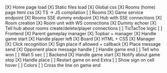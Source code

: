 [X] Home page load
[X] Static files load
[X] Global css
[X] Rooms (home) page html css
[X] TS -> JS compilation
[ ] Rooms
    [X] Game service endpoint
    [X] Rooms SSE dummy endpoint
    [X] Hub with SSE connections
    [X] Room creation
    [X] Room unit with WS connections
    [X] Dummy echoer
    [X] Tell hub about rooms create/delete/player connections
    [ ] TicTacToe logic
        [ ] Frontend
            [X] Parent gameplay manager
            [X] Topbar + manager
            [X] Handle game start
            [X] Handle player left
            [X] Board
                [X] HTML + CSS
                [X] Manager
                    [X] Click recognition
                    [X] Sign place if allowed + callback
            [X] Place message send
            [X] Opponent place message handle
            [ ] Handle game end
                [ ] Tell who won
                [ ] Wait 5 sec
        [ ] Backend
            [X] Handle game start
            [X] Notify about game stop
            [X] Handle place
            [ ] Restart game on end
    Extra
        [ ] Show sign on cell hover
        [ ] Colors
        [ ] Cross the line on game end
